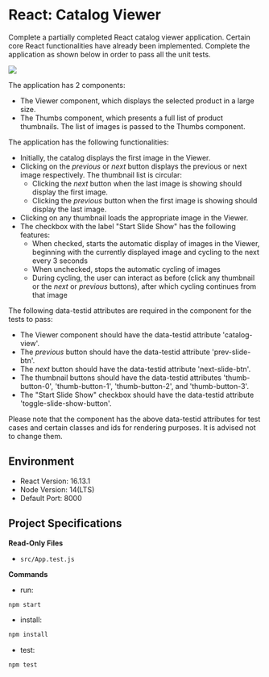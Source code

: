 # React: Catalog Viewer

Complete a partially completed React catalog viewer application. Certain core React functionalities have already been implemented. Complete the application as shown below in order to pass all the unit tests.

![](https://hrcdn.net/s3_pub/istreet-assets/mllhJWhWckgDu7PqJo6HVw/catalog-viewer-new.gif)

The application has 2 components:

- The Viewer component, which displays the selected product in a large size.
- The Thumbs component, which presents a full list of product thumbnails. The list of images is passed to the Thumbs component.

The application has the following functionalities:

- Initially, the catalog displays the first image in the Viewer.
- Clicking on the _previous_ or _next_ button displays the previous or next image respectively. The thumbnail list is circular:
  - Clicking the _next_ button when the last image is showing should display the first image.
  - Clicking the _previous_ button when the first image is showing should display the last image.
- Clicking on any thumbnail loads the appropriate image in the Viewer.
- The checkbox with the label "Start Slide Show" has the following features:
  - When checked, starts the automatic display of images in the Viewer, beginning with the currently displayed image and cycling to the next every 3 seconds
  - When unchecked, stops the automatic cycling of images
  - During cycling, the user can interact as before (click any thumbnail or the _next_ or _previous_ buttons), after which cycling continues from that image

The following data-testid attributes are required in the component for the tests to pass:

- The Viewer component should have the data-testid attribute 'catalog-view'.
- The _previous_ button should have the data-testid attribute 'prev-slide-btn'.
- The _next_ button should have the data-testid attribute 'next-slide-btn'.
- The thumbnail buttons should have the data-testid attributes 'thumb-button-0', 'thumb-button-1', 'thumb-button-2', and 'thumb-button-3'.
- The "Start Slide Show" checkbox should have the data-testid attribute 'toggle-slide-show-button'.

Please note that the component has the above data-testid attributes for test cases and certain classes and ids for rendering purposes. It is advised not to change them.

## Environment

- React Version: 16.13.1
- Node Version: 14(LTS)
- Default Port: 8000

## Project Specifications

**Read-Only Files**

- `src/App.test.js`

**Commands**

- run:

```bash
npm start
```

- install:

```bash
npm install
```

- test:

```bash
npm test
```
